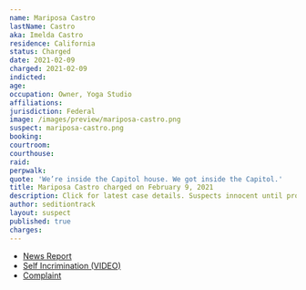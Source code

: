 ```yaml
---
name: Mariposa Castro
lastName: Castro
aka: Imelda Castro
residence: California
status: Charged
date: 2021-02-09
charged: 2021-02-09
indicted:
age:
occupation: Owner, Yoga Studio
affiliations:
jurisdiction: Federal
image: /images/preview/mariposa-castro.png
suspect: mariposa-castro.png
booking:
courtroom:
courthouse:
raid:
perpwalk:
quote: 'We’re inside the Capitol house. We got inside the Capitol.'
title: Mariposa Castro charged on February 9, 2021
description: Click for latest case details. Suspects innocent until proven guilty.
author: seditiontrack
layout: suspect
published: true
charges:
---
```


- [News Report](https://www.ktvu.com/news/gilroy-woman-charged-in-capitol-riot)
- [Self Incrimination (VIDEO)](https://twitter.com/henrykleeKTVU/status/1360386497577275394)
- [Complaint](https://extremism.gwu.edu/sites/g/files/zaxdzs2191/f/Mariposa%20Castro%20Criminal%20Complaint.pdf)
